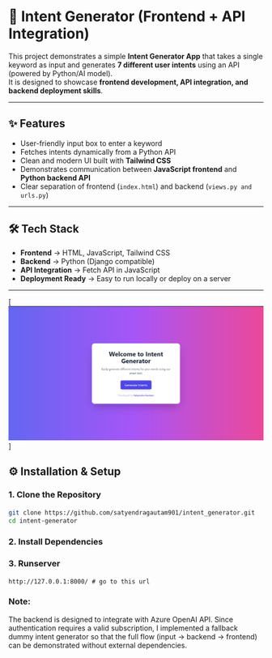 # 🚀 Intent Generator (Frontend + API Integration)

This project demonstrates a simple **Intent Generator App** that takes a single keyword as input and generates **7 different user intents** using an API (powered by Python/AI model).  
It is designed to showcase **frontend development, API integration, and backend deployment skills**.

---

## ✨ Features
-  User-friendly input box to enter a keyword  
-  Fetches intents dynamically from a Python API  
-  Clean and modern UI built with **Tailwind CSS**  
-  Demonstrates communication between **JavaScript frontend** and **Python backend API**  
-  Clear separation of frontend (`index.html`) and backend (`views.py and urls.py`)  

---

## 🛠️ Tech Stack
- **Frontend** → HTML, JavaScript, Tailwind CSS  
- **Backend** → Python (Django compatible)  
- **API Integration** → Fetch API in JavaScript  
- **Deployment Ready** → Easy to run locally or deploy on a server  

---
[![App Preview](./preview.png)]
## ⚙️ Installation & Setup

### 1. Clone the Repository
```bash
git clone https://github.com/satyendragautam901/intent_generator.git
cd intent-generator
```

### 2. Install Dependencies

### 3. Runserver
```
http://127.0.0.1:8000/ # go to this url 
```

### Note: 
The backend is designed to integrate with Azure OpenAI API. Since authentication requires a valid subscription, I implemented a fallback dummy intent generator so that the full flow (input → backend → frontend) can be demonstrated without external dependencies.
